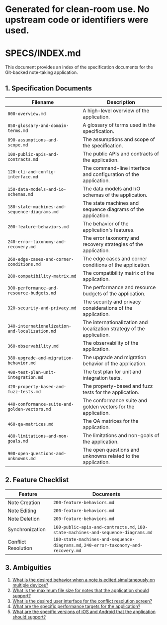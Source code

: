 # Generated for clean-room use. No upstream code or identifiers were used.

# SPECS/INDEX.md

This document provides an index of the specification documents for the Git-backed note-taking application.

## 1. Specification Documents

| Filename | Description |
|---|---|
| `000-overview.md` | A high-level overview of the application. |
| `050-glossary-and-domain-terms.md` | A glossary of terms used in the specification. |
| `090-assumptions-and-scope.md` | The assumptions and scope of the specification. |
| `100-public-apis-and-contracts.md` | The public APIs and contracts of the application. |
| `120-cli-and-config-interface.md` | The command-line interface and configuration of the application. |
| `150-data-models-and-io-schemas.md` | The data models and I/O schemas of the application. |
| `180-state-machines-and-sequence-diagrams.md` | The state machines and sequence diagrams of the application. |
| `200-feature-behaviors.md` | The behavior of the application's features. |
| `240-error-taxonomy-and-recovery.md` | The error taxonomy and recovery strategies of the application. |
| `260-edge-cases-and-corner-conditions.md` | The edge cases and corner conditions of the application. |
| `280-compatibility-matrix.md` | The compatibility matrix of the application. |
| `300-performance-and-resource-budgets.md` | The performance and resource budgets of the application. |
| `320-security-and-privacy.md` | The security and privacy considerations of the application. |
| `340-internationalization-and-localization.md` | The internationalization and localization strategy of the application. |
| `360-observability.md` | The observability of the application. |
| `380-upgrade-and-migration-behavior.md` | The upgrade and migration behavior of the application. |
| `400-test-plan-unit-integration.md` | The test plan for unit and integration tests. |
| `420-property-based-and-fuzz-tests.md` | The property-based and fuzz tests for the application. |
| `440-conformance-suite-and-golden-vectors.md` | The conformance suite and golden vectors for the application. |
| `460-qa-matrices.md` | The QA matrices for the application. |
| `480-limitations-and-non-goals.md` | The limitations and non-goals of the application. |
| `900-open-questions-and-unknowns.md` | The open questions and unknowns related to the application. |

## 2. Feature Checklist

| Feature | Documents |
|---|---|
| Note Creation | `200-feature-behaviors.md` |
| Note Editing | `200-feature-behaviors.md` |
| Note Deletion | `200-feature-behaviors.md` |
| Synchronization | `100-public-apis-and-contracts.md`, `180-state-machines-and-sequence-diagrams.md` |
| Conflict Resolution | `180-state-machines-and-sequence-diagrams.md`, `240-error-taxonomy-and-recovery.md` |

## 3. Ambiguities

1. [What is the desired behavior when a note is edited simultaneously on multiple devices?](900-open-questions-and-unknowns.md#1-what-is-the-desired-behavior-when-a-note-is-edited-simultaneously-on-multiple-devices)
2. [What is the maximum file size for notes that the application should support?](900-open-questions-and-unknowns.md#2-what-is-the-maximum-file-size-for-notes-that-the-application-should-support)
3. [What is the desired user interface for the conflict resolution screen?](900-open-questions-and-unknowns.md#3-what-is-the-desired-user-interface-for-the-conflict-resolution-screen)
4. [What are the specific performance targets for the application?](900-open-questions-and-unknowns.md#4-what-are-the-specific-performance-targets-for-the-application)
5. [What are the specific versions of iOS and Android that the application should support?](900-open-questions-and-unknowns.md#5-what-are-the-specific-versions-of-ios-and-android-that-the-application-should-support)
